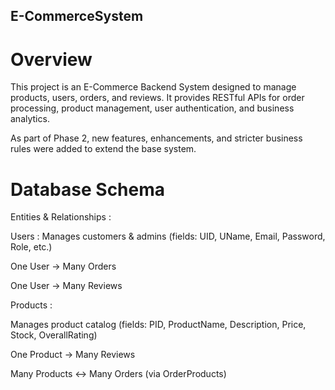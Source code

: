 ﻿## **E-CommerceSystem**

# Overview
This project is an E-Commerce Backend System designed to manage products, users, orders, and reviews.
It provides RESTful APIs for order processing, product management, user authentication, and business analytics.

As part of Phase 2, new features, enhancements, and stricter business rules were added to extend the base system.

# Database Schema
Entities & Relationships :

Users :
Manages customers & admins (fields: UID, UName, Email, Password, Role, etc.)

One User → Many Orders

One User → Many Reviews

Products : 

Manages product catalog (fields: PID, ProductName, Description, Price, Stock, OverallRating)

One Product → Many Reviews

Many Products ↔ Many Orders (via OrderProducts)

